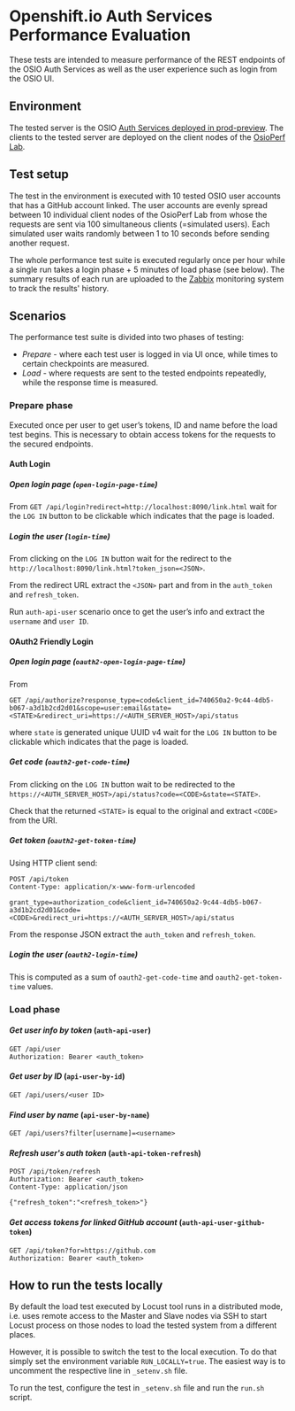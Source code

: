 # Openshift.io Auth Services Performance Evaluation
These tests are intended to measure performance of the REST endpoints of the OSIO Auth Services
as well as the user experience such as login from the OSIO UI.

## Environment
The tested server is the OSIO [Auth Services deployed in prod-preview](https://auth.prod-preview.openshift.io/api/status).
The clients to the tested server are deployed on the client nodes 
of the [OsioPerf Lab](https://github.com/fabric8-services/fabric8-auth-tests/blob/master/performance/README.md).

## Test setup
The test in the environment is executed with 10 tested OSIO user accounts that has a GitHub account linked.
The user accounts are evenly spread between 10 individual client nodes of the OsioPerf Lab
from whose the requests are sent via 100 simultaneous clients (=simulated users). Each simulated user waits randomly between 1 to 10 seconds
before sending another request.

The whole performance test suite is executed regularly once per hour
while a single run takes a login phase + 5 minutes of load phase (see below). The summary results of each run
are uploaded to the [Zabbix](https://zabbix.devshift.net:9443/zabbix/screens.php?elementid=32&fullscreen=1) monitoring system
to track the results' history. 

## Scenarios
The performance test suite is divided into two phases of testing:
 * *Prepare* - where each test user is logged in via UI once, while times to certain checkpoints are measured.
 * *Load* - where requests are sent to the tested endpoints repeatedly, while the response time is measured. 

### Prepare phase
Executed once per user to get user’s tokens, ID and name before the load test begins.
This is necessary to obtain access tokens for the requests to the secured endpoints.

#### Auth Login
##### *Open login page* (`open-login-page-time`)
From `GET /api/login?redirect=http://localhost:8090/link.html` wait for the `LOG IN` button to be clickable
which indicates that the page is loaded.

##### *Login the user* (`login-time`)
From clicking on the `LOG IN` button wait for the redirect to the `http://localhost:8090/link.html?token_json=<JSON>`.

From the redirect URL extract the `<JSON>` part and from in the `auth_token` and `refresh_token`.

Run `auth-api-user` scenario once to get the user’s info and extract the `username` and `user ID`.

#### OAuth2 Friendly Login
##### *Open login page* (`oauth2-open-login-page-time`)
From 
```
GET /api/authorize?response_type=code&client_id=740650a2-9c44-4db5-b067-a3d1b2cd2d01&scope=user:email&state=<STATE>&redirect_uri=https://<AUTH_SERVER_HOST>/api/status
```
where `state` is generated unique UUID v4 wait for the `LOG IN` button to be clickable which indicates that the page is loaded.

##### *Get code* (`oauth2-get-code-time`)
From clicking on the `LOG IN` button wait to be redirected to the `https://<AUTH_SERVER_HOST>/api/status?code=<CODE>&state=<STATE>`.

Check that the returned `<STATE>` is equal to the original and extract `<CODE>` from the URI.

##### *Get token* (`oauth2-get-token-time`)
Using HTTP client send:
```
POST /api/token
Content-Type: application/x-www-form-urlencoded
	
grant_type=authorization_code&client_id=740650a2-9c44-4db5-b067-a3d1b2cd2d01&code=<CODE>&redirect_uri=https://<AUTH_SERVER_HOST>/api/status
```

From the response JSON extract the `auth_token` and `refresh_token`.

##### *Login the user* (`oauth2-login-time`)
This is computed as a sum of `oauth2-get-code-time` and `oauth2-get-token-time` values.

### Load phase
#### *Get user info by token* (`auth-api-user`)
```
GET /api/user
Authorization: Bearer <auth_token>
```

#### *Get user by ID* (`api-user-by-id`)
```
GET /api/users/<user ID>
```

#### *Find user by name* (`api-user-by-name`)
```
GET /api/users?filter[username]=<username>
```

#### *Refresh user's auth token* (`auth-api-token-refresh`)
```
POST /api/token/refresh
Authorization: Bearer <auth_token>
Content-Type: application/json

{"refresh_token":"<refresh_token>"}
```

#### *Get access tokens for linked GitHub account* (`auth-api-user-github-token`)
```
GET /api/token?for=https://github.com
Authorization: Bearer <auth_token>
```

## How to run the tests locally
By default the load test executed by Locust tool runs in a distributed mode, i.e. uses remote access
to the Master and Slave nodes via SSH to start Locust process on those nodes to load the tested system
from a different places.

However, it is possible to switch the test to the local execution. To do that simply set the environment
variable `RUN_LOCALLY=true`. The easiest way is to uncomment the respective line in `_setenv.sh` file.

To run the test, configure the test in `_setenv.sh` file and run the `run.sh` script.
